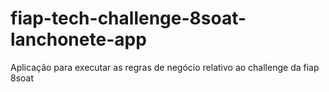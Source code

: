 # fiap-tech-challenge-8soat-lanchonete-app
Aplicação para executar as regras de negócio relativo ao challenge da fiap 8soat
